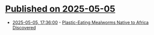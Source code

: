 # [Published on 2025-05-05](index.md)

* [2025-05-05, 17:36:00](https://soylentnews.org/article.pl?sid=25/05/03/1941255&from=rss) - [Plastic-Eating Mealworms Native to Africa Discovered](https://soylentnews.org/article.pl?sid=25/05/03/1941255&from=rss)
